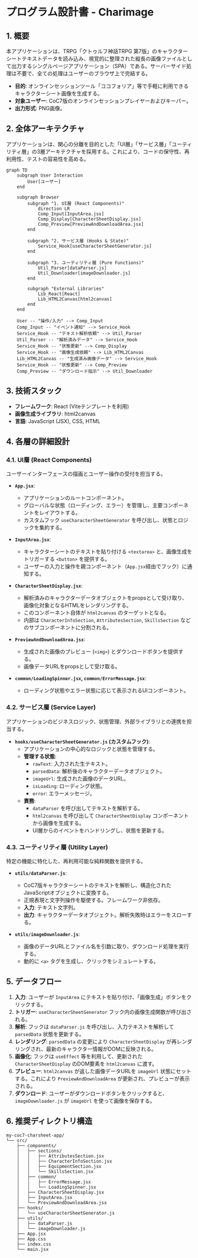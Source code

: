 # プログラム設計書 - Charimage

## 1. 概要

本アプリケーションは、TRPG「クトゥルフ神話TRPG 第7版」のキャラクターシートテキストデータを読み込み、視覚的に整理された縦長の画像ファイルとして出力するシングルページアプリケーション（SPA）である。サーバーサイド処理は不要で、全ての処理はユーザーのブラウザ上で完結する。

- **目的**: オンラインセッションツール「ココフォリア」等で手軽に利用できるキャラクターシート画像を生成する。
- **対象ユーザー**: CoC7版のオンラインセッションプレイヤーおよびキーパー。
- **出力形式**: PNG画像。

## 2. 全体アーキテクチャ

アプリケーションは、関心の分離を目的とした「UI層」「サービス層」「ユーティリティ層」の3層アーキテクチャを採用する。これにより、コードの保守性、再利用性、テストの容易性を高める。

```mermaid
graph TD
    subgraph User Interaction
        User[ユーザー]
    end

    subgraph Browser
        subgraph "1. UI層 (React Components)"
            direction LR
            Comp_Input[InputArea.jsx]
            Comp_Display[CharacterSheetDisplay.jsx]
            Comp_Preview[PreviewAndDownloadArea.jsx]
        end

        subgraph "2. サービス層 (Hooks & State)"
            Service_Hook[useCharacterSheetGenerator.js]
        end

        subgraph "3. ユーティリティ層 (Pure Functions)"
            Util_Parser[dataParser.js]
            Util_Downloader[imageDownloader.js]
        end

        subgraph "External Libraries"
            Lib_React[React]
            Lib_HTML2Canvas[html2canvas]
        end
    end

    User -- "操作/入力" --> Comp_Input
    Comp_Input -- "イベント通知" --> Service_Hook
    Service_Hook -- "テキスト解析依頼" --> Util_Parser
    Util_Parser -- "解析済みデータ" --> Service_Hook
    Service_Hook -- "状態更新" --> Comp_Display
    Service_Hook -- "画像生成依頼" --> Lib_HTML2Canvas
    Lib_HTML2Canvas -- "生成済み画像データ" --> Service_Hook
    Service_Hook -- "状態更新" --> Comp_Preview
    Comp_Preview -- "ダウンロード指示" --> Util_Downloader
```

## 3. 技術スタック

- **フレームワーク**: React (Viteテンプレートを利用)
- **画像生成ライブラリ**: html2canvas
- **言語**: JavaScript (JSX), CSS, HTML

## 4. 各層の詳細設計

### 4.1. UI層 (React Components)

ユーザーインターフェースの描画とユーザー操作の受付を担当する。

- **`App.jsx`**:
  - アプリケーションのルートコンポーネント。
  - グローバルな状態（ローディング、エラー）を管理し、主要コンポーネントをレイアウトする。
  - カスタムフック `useCharacterSheetGenerator` を呼び出し、状態とロジックを集約する。

- **`InputArea.jsx`**:
  - キャラクターシートのテキストを貼り付ける `<textarea>` と、画像生成をトリガーする `<button>` を提供する。
  - ユーザーの入力と操作を親コンポーネント（`App.jsx`経由でフック）に通知する。

- **`CharacterSheetDisplay.jsx`**:
  - 解析済みのキャラクターデータオブジェクトをpropsとして受け取り、画像化対象となるHTMLをレンダリングする。
  - このコンポーネント自体が `html2canvas` のターゲットとなる。
  - 内部は `CharacterInfoSection`, `AttributesSection`, `SkillsSection` などのサブコンポーネントに分割される。

- **`PreviewAndDownloadArea.jsx`**:
  - 生成された画像のプレビュー (`<img>`) とダウンロードボタンを提供する。
  - 画像データURLをpropsとして受け取る。

- **`common/LoadingSpinner.jsx`, `common/ErrorMessage.jsx`**:
  - ローディング状態やエラー状態に応じて表示されるUIコンポーネント。

### 4.2. サービス層 (Service Layer)

アプリケーションのビジネスロジック、状態管理、外部ライブラリとの連携を担当する。

- **`hooks/useCharacterSheetGenerator.js` (カスタムフック)**:
  - アプリケーションの中心的なロジックと状態を管理する。
  - **管理する状態**:
    - `rawText`: 入力された生テキスト。
    - `parsedData`: 解析後のキャラクターデータオブジェクト。
    - `imageUrl`: 生成された画像のデータURL。
    - `isLoading`: ローディング状態。
    - `error`: エラーメッセージ。
  - **責務**:
    - `dataParser` を呼び出してテキストを解析する。
    - `html2canvas` を呼び出して `CharacterSheetDisplay` コンポーネントから画像を生成する。
    - UI層からのイベントをハンドリングし、状態を更新する。

### 4.3. ユーティリティ層 (Utility Layer)

特定の機能に特化した、再利用可能な純粋関数を提供する。

- **`utils/dataParser.js`**:
  - CoC7版キャラクターシートのテキストを解析し、構造化されたJavaScriptオブジェクトに変換する。
  - 正規表現と文字列操作を駆使する。フレームワーク非依存。
  - **入力**: テキスト文字列。
  - **出力**: キャラクターデータオブジェクト。解析失敗時はエラーをスローする。

- **`utils/imageDownloader.js`**:
  - 画像のデータURLとファイル名を引数に取り、ダウンロード処理を実行する。
  - 動的に `<a>` タグを生成し、クリックをシミュレートする。

## 5. データフロー

1.  **入力**: ユーザーが `InputArea` にテキストを貼り付け、「画像生成」ボタンをクリックする。
2.  **トリガー**: `useCharacterSheetGenerator` フック内の画像生成関数が呼び出される。
3.  **解析**: フックは `dataParser.js` を呼び出し、入力テキストを解析して `parsedData` 状態を更新する。
4.  **レンダリング**: `parsedData` の変更により `CharacterSheetDisplay` が再レンダリングされ、最新のキャラクター情報がDOMに反映される。
5.  **画像化**: フックは `useEffect` 等を利用して、更新された `CharacterSheetDisplay` のDOM要素を `html2canvas` に渡す。
6.  **プレビュー**: `html2canvas` が返した画像データURLを `imageUrl` 状態にセットする。これにより `PreviewAndDownloadArea` が更新され、プレビューが表示される。
7.  **ダウンロード**: ユーザーがダウンロードボタンをクリックすると、`imageDownloader.js` が `imageUrl` を使って画像を保存する。

## 6. 推奨ディレクトリ構造

```
my-coc7-charsheet-app/
└── src/
    ├── components/
    │   ├── sections/
    │   │   ├── AttributesSection.jsx
    │   │   ├── CharacterInfoSection.jsx
    │   │   ├── EquipmentSection.jsx
    │   │   └── SkillsSection.jsx
    │   ├── common/
    │   │   ├── ErrorMessage.jsx
    │   │   └── LoadingSpinner.jsx
    │   ├── CharacterSheetDisplay.jsx
    │   ├── InputArea.jsx
    │   └── PreviewAndDownloadArea.jsx
    ├── hooks/
    │   └── useCharacterSheetGenerator.js
    ├── utils/
    │   ├── dataParser.js
    │   └── imageDownloader.js
    ├── App.jsx
    ├── App.css
    ├── index.css
    └── main.jsx
```
